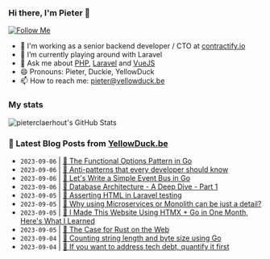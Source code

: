 ### Hi there, I'm Pieter 👋  
[![Follow Me](https://img.shields.io/github/followers/pieterclaerhout?label=Follow&style=social)](https://github.com/pieterclaerhout)

- 🏢 I'm working as a senior backend developer / CTO at [contractify.io](https://contractify.io)
- 🌱 I’m currently playing around with Laravel
- 💬 Ask me about [PHP](https://php.net), [Laravel](http://laravel.com) and [VueJS](https://vuejs.org)
- 😄 Pronouns: Pieter, Duckie, YellowDuck
- 📫 How to reach me: pieter@yellowduck.be

### My stats

![pieterclaerhout's GitHub Stats](https://github-readme-stats.vercel.app/api?username=pieterclaerhout&show_icons=true&count_private=true&line_height=40)

### 📩 Latest Blog Posts from [YellowDuck.be](https://www.yellowduck.be/)
<!-- BLOG-POST-LIST:START -->
- `2023-09-06` | [🐥 The Functional Options Pattern in Go](https://www.yellowduck.be/posts/the-functional-options-pattern-in-go)  
- `2023-09-06` | [🔗 Anti-patterns that every developer should know](https://www.yellowduck.be/posts/anti-patterns-that-every-developer-should-know)  
- `2023-09-06` | [🔗 Let&#39;s Write a Simple Event Bus in Go](https://www.yellowduck.be/posts/lets-write-a-simple-event-bus-in-go)  
- `2023-09-06` | [🔗 Database Architecture - A Deep Dive - Part 1](https://www.yellowduck.be/posts/database-architecture-a-deep-dive-part-1)  
- `2023-09-05` | [🐥 Asserting HTML in Laravel testing](https://www.yellowduck.be/posts/asserting-html-in-laravel-testing)  
- `2023-09-05` | [🔗 Why using Microservices or Monolith can be just a detail?](https://www.yellowduck.be/posts/why-using-microservices-or-monolith-can-be-just-a-detail)  
- `2023-09-05` | [🔗 I Made This Website Using HTMX + Go in One Month, Here&#39;s What I Learned](https://www.yellowduck.be/posts/i-made-this-website-using-htmx-go-in-one-month-heres-what-i-learned)  
- `2023-09-05` | [🔗 The Case for Rust on the Web](https://www.yellowduck.be/posts/the-case-for-rust-on-the-web-mainmatter)  
- `2023-09-04` | [🐥 Counting string length and byte size using Go](https://www.yellowduck.be/posts/counting-string-length-and-byte-size-using-go)  
- `2023-09-04` | [🔗 If you want to address tech debt, quantify it first](https://www.yellowduck.be/posts/if-you-want-to-address-tech-debt-quantify-it-first)  

<!-- BLOG-POST-LIST:END -->
